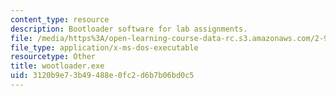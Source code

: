 ```yaml
---
content_type: resource
description: Bootloader software for lab assignments.
file: /media/https%3A/open-learning-course-data-rc.s3.amazonaws.com/2-996-biomedical-devices-design-laboratory-fall-2007/3120b9e73b49488e0fc2d6b7b06bd0c5_wootloader.exe
file_type: application/x-ms-dos-executable
resourcetype: Other
title: wootloader.exe
uid: 3120b9e7-3b49-488e-0fc2-d6b7b06bd0c5
---
```

